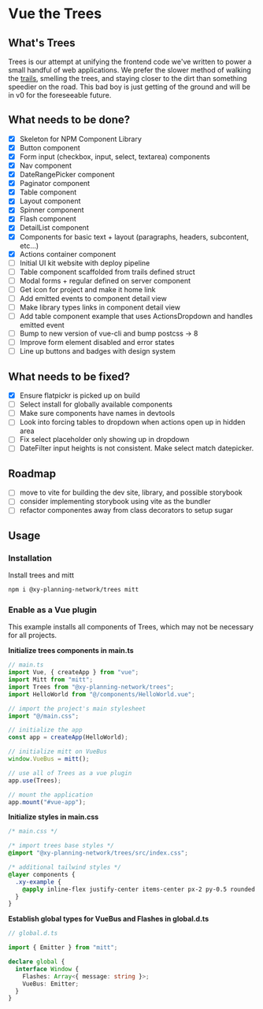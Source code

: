 # Vue the Trees

## What's Trees

Trees is our attempt at unifying the frontend code we've written to power a small handful of web applications. We prefer the slower method of walking the [trails](https://github.com/xy-planning-network/trails), smelling the trees, and staying closer to the dirt than something speedier on the road. This bad boy is just getting of the ground and will be in v0 for the foreseeable future.

## What needs to be done?

- [x] Skeleton for NPM Component Library
- [x] Button component
- [x] Form input (checkbox, input, select, textarea) components
- [x] Nav component
- [x] DateRangePicker component
- [x] Paginator component
- [x] Table component
- [x] Layout component
- [x] Spinner component
- [x] Flash component
- [x] DetailList component
- [x] Components for basic text + layout (paragraphs, headers, subcontent, etc...)
- [x] Actions container component
- [ ] Initial UI kit website with deploy pipeline
- [ ] Table component scaffolded from trails defined struct
- [ ] Modal forms + regular defined on server component
- [ ] Get icon for project and make it home link
- [ ] Add emitted events to component detail view
- [ ] Make library types links in component detail view
- [ ] Add table component example that uses ActionsDropdown and handles emitted event
- [ ] Bump to new version of vue-cli and bump postcss -> 8
- [ ] Improve form element disabled and error states
- [ ] Line up buttons and badges with design system

## What needs to be fixed?

- [x] Ensure flatpickr is picked up on build
- [ ] Select install for globally available components
- [ ] Make sure components have names in devtools
- [ ] Look into forcing tables to dropdown when actions open up in hidden area
- [ ] Fix select placeholder only showing up in dropdown
- [ ] DateFilter input heights is not consistent. Make select match datepicker.

## Roadmap

- [ ] move to vite for building the dev site, library, and possible storybook
- [ ] consider implementing storybook using vite as the bundler
- [ ] refactor componentes away from class decorators to setup sugar

## Usage

### Installation

Install trees and mitt

```sh
npm i @xy-planning-network/trees mitt
```

### Enable as a Vue plugin

This example installs all components of Trees, which may not be necessary for all projects.

**Initialize trees components in main.ts**

```ts
// main.ts
import Vue, { createApp } from "vue";
import Mitt from "mitt";
import Trees from "@xy-planning-network/trees";
import HelloWorld from "@/components/HelloWorld.vue";

// import the project's main stylesheet
import "@/main.css";

// initialize the app
const app = createApp(HelloWorld);

// initialize mitt on VueBus
window.VueBus = mitt();

// use all of Trees as a vue plugin
app.use(Trees);

// mount the application
app.mount("#vue-app");
```

**Initialize styles in main.css**

```css
/* main.css */

/* import trees base styles */
@import "@xy-planning-network/trees/src/index.css";

/* additional tailwind styles */
@layer components {
  .xy-example {
    @apply inline-flex justify-center items-center px-2 py-0.5 rounded text-xs font-medium bg-gray-100 text-gray-800;
  }
}
```

**Establish global types for VueBus and Flashes in global.d.ts**

```ts
// global.d.ts

import { Emitter } from "mitt";

declare global {
  interface Window {
    Flashes: Array<{ message: string }>;
    VueBus: Emitter;
  }
}
```
